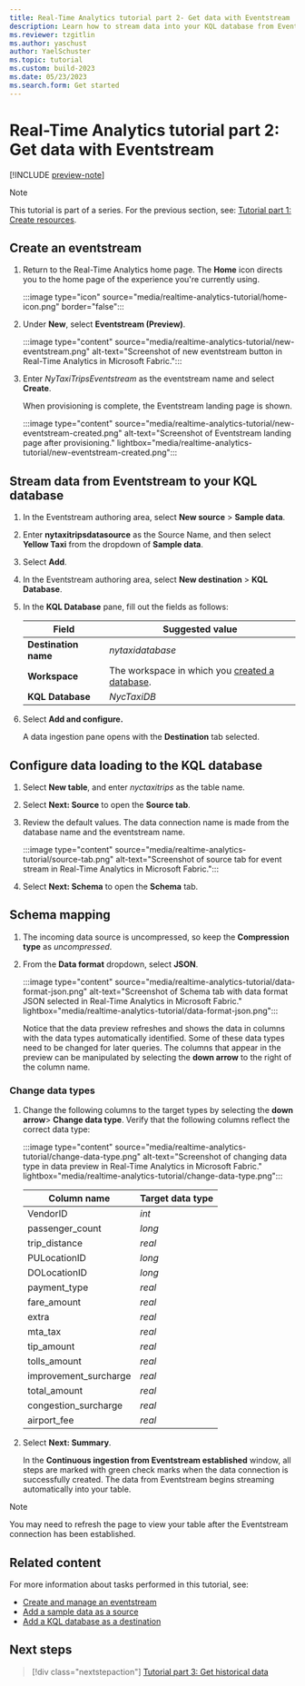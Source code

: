 ```yaml
---
title: Real-Time Analytics tutorial part 2- Get data with Eventstream
description: Learn how to stream data into your KQL database from Eventstream in Real-Time Analytics.
ms.reviewer: tzgitlin
ms.author: yaschust
author: YaelSchuster
ms.topic: tutorial
ms.custom: build-2023
ms.date: 05/23/2023
ms.search.form: Get started
---
```

# Real-Time Analytics tutorial part 2: Get data with Eventstream

[!INCLUDE [preview-note](../includes/preview-note.md)]

> [!NOTE]
> This tutorial is part of a series. For the previous section, see:  [Tutorial part 1: Create resources](tutorial-1-resources.md).

## Create an eventstream

1. Return to the Real-Time Analytics home page. The **Home** icon directs you to the home page of the experience you're currently using.

    :::image type="icon" source="media/realtime-analytics-tutorial/home-icon.png" border="false":::

1. Under **New**, select **Eventstream (Preview)**.

    :::image type="content" source="media/realtime-analytics-tutorial/new-eventstream.png" alt-text="Screenshot of new eventstream button in Real-Time Analytics in Microsoft Fabric.":::

1. Enter *NyTaxiTripsEventstream* as the eventstream name and select  **Create**.

    When provisioning is complete, the Eventstream landing page is shown.

    :::image type="content" source="media/realtime-analytics-tutorial/new-eventstream-created.png" alt-text="Screenshot of Eventstream landing page after provisioning." lightbox="media/realtime-analytics-tutorial/new-eventstream-created.png":::

## Stream data from Eventstream to your KQL database

1. In the Eventstream authoring area, select **New source** > **Sample data**.
1. Enter **nytaxitripsdatasource** as the Source Name, and then select **Yellow
    Taxi** from the dropdown of **Sample data**.
1. Select **Add**.
1. In the Eventstream authoring area, select **New destination** > **KQL Database**.
1. In the **KQL Database** pane, fill out the fields as follows:

    |Field  | Suggested value  |
    |---------|---------|
    | **Destination name**     |  *nytaxidatabase* |
    | **Workspace**     |   The workspace in which you [created a database](tutorial-1-resources.md#create-a-kql-database).      |
    | **KQL Database**     | *NycTaxiDB* |

1. Select **Add and configure.**

    A data ingestion pane opens with the **Destination** tab selected.

## Configure data loading to the KQL database

1. Select **New table**,  and enter *nyctaxitrips* as the table name.
1. Select **Next: Source** to open the **Source tab**.
1. Review the default values. The data connection name is made from the database name and the eventstream name.

    :::image type="content" source="media/realtime-analytics-tutorial/source-tab.png" alt-text="Screenshot of source tab for event stream in Real-Time Analytics in Microsoft Fabric.":::

1. Select **Next: Schema** to open the **Schema** tab.

## Schema mapping

1. The incoming data source is uncompressed, so keep the **Compression type** as *uncompressed*.
1. From the **Data format** dropdown, select **JSON**.

    :::image type="content" source="media/realtime-analytics-tutorial/data-format-json.png" alt-text="Screenshot of Schema tab with data format JSON selected in Real-Time Analytics in Microsoft Fabric." lightbox="media/realtime-analytics-tutorial/data-format-json.png":::

    Notice that the data preview refreshes and shows the data in columns with the data types automatically identified. Some of these data types need to be changed for later queries. The columns that appear in the preview can be manipulated by selecting the **down arrow** to the right of the column name.

### Change data types

1. Change the following columns to the target types by selecting the **down arrow**> **Change data type**. Verify that the following columns reflect the correct data type:

    :::image type="content" source="media/realtime-analytics-tutorial/change-data-type.png" alt-text="Screenshot of changing data type in data preview in Real-Time Analytics in Microsoft Fabric." lightbox="media/realtime-analytics-tutorial/change-data-type.png":::

    | Column name | Target data type|
    |--|--|
    | VendorID | *int* |
    | passenger_count | *long*
    | trip_distance | *real*
    | PULocationID | *long*
    | DOLocationID | *long*
    | payment_type | *real*
    | fare_amount | *real*
    | extra | *real*
    | mta_tax | *real*
    | tip_amount | *real*
    | tolls_amount | *real*
    | improvement_surcharge | *real*
    | total_amount | *real*
    | congestion_surcharge | *real*
    | airport_fee | *real*

1. Select **Next: Summary**.

     In the **Continuous ingestion from Eventstream established** window, all steps are marked with green check marks when the data connection is successfully created. The data from Eventstream begins streaming automatically into your table.

> [!NOTE]
> You may need to refresh the page to view your table after the Eventstream connection has been established.

## Related content

For more information about tasks performed in this tutorial, see:

* [Create and manage an eventstream](event-streams/create-manage-an-eventstream.md)
* [Add a sample data as a source](event-streams/add-manage-eventstream-sources.md#add-a-sample-data-as-a-source)
* [Add a KQL database as a destination](event-streams/add-manage-eventstream-destinations.md#add-a-kql-database-as-a-destination)

## Next steps

> [!div class="nextstepaction"]
> [Tutorial part 3: Get historical data](tutorial-3-get-historical-data.md)
